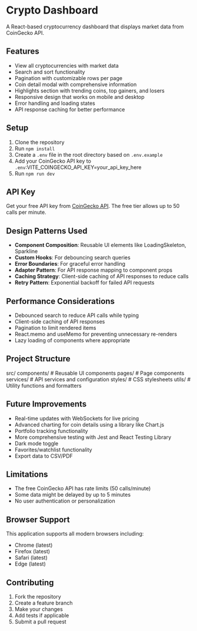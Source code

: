 # Crypto Dashboard

A React-based cryptocurrency dashboard that displays market data from CoinGecko API.

## Features

- View all cryptocurrencies with market data
- Search and sort functionality
- Pagination with customizable rows per page
- Coin detail modal with comprehensive information
- Highlights section with trending coins, top gainers, and losers
- Responsive design that works on mobile and desktop
- Error handling and loading states
- API response caching for better performance

## Setup

1. Clone the repository
2. Run `npm install`
3. Create a `.env` file in the root directory based on `.env.example`
4. Add your CoinGecko API key to `.env`:VITE_COINGECKO_API_KEY=your_api_key_here
5. Run `npm run dev`

## API Key

Get your free API key from [CoinGecko API](https://www.coingecko.com/api/documentation). The free tier allows up to 50 calls per minute.

## Design Patterns Used

- **Component Composition**: Reusable UI elements like LoadingSkeleton, Sparkline
- **Custom Hooks**: For debouncing search queries
- **Error Boundaries**: For graceful error handling
- **Adapter Pattern**: For API response mapping to component props
- **Caching Strategy**: Client-side caching of API responses to reduce calls
- **Retry Pattern**: Exponential backoff for failed API requests

## Performance Considerations

- Debounced search to reduce API calls while typing
- Client-side caching of API responses
- Pagination to limit rendered items
- React.memo and useMemo for preventing unnecessary re-renders
- Lazy loading of components where appropriate

## Project Structure

src/
components/ # Reusable UI components
pages/ # Page components
services/ # API services and configuration
styles/ # CSS stylesheets
utils/ # Utility functions and formatters


## Future Improvements

- Real-time updates with WebSockets for live pricing
- Advanced charting for coin details using a library like Chart.js
- Portfolio tracking functionality
- More comprehensive testing with Jest and React Testing Library
- Dark mode toggle
- Favorites/watchlist functionality
- Export data to CSV/PDF

## Limitations

- The free CoinGecko API has rate limits (50 calls/minute)
- Some data might be delayed by up to 5 minutes
- No user authentication or personalization

## Browser Support

This application supports all modern browsers including:
- Chrome (latest)
- Firefox (latest)
- Safari (latest)
- Edge (latest)

## Contributing

1. Fork the repository
2. Create a feature branch
3. Make your changes
4. Add tests if applicable
5. Submit a pull request

